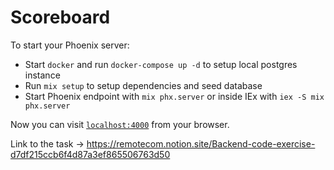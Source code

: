# Scoreboard

To start your Phoenix server:

  * Start `docker` and run `docker-compose up -d` to setup local postgres instance
  * Run `mix setup` to setup dependencies and seed database
  * Start Phoenix endpoint with `mix phx.server` or inside IEx with `iex -S mix phx.server`

Now you can visit [`localhost:4000`](http://localhost:4000) from your browser.

Link to the task -> https://remotecom.notion.site/Backend-code-exercise-d7df215ccb6f4d87a3ef865506763d50











